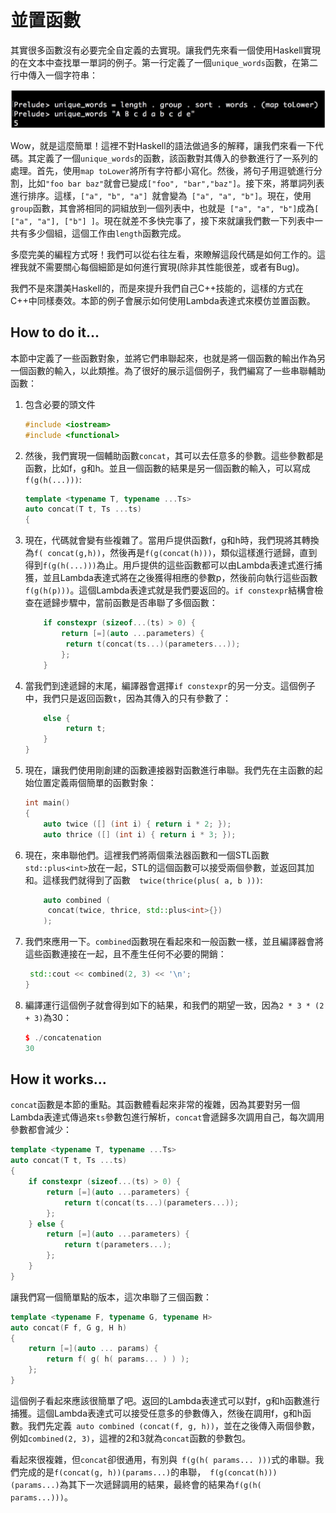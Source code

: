 # 並置函數

其實很多函數沒有必要完全自定義的去實現。讓我們先來看一個使用Haskell實現的在文本中查找單一單詞的例子。第一行定義了一個`unique_words`函數，在第二行中傳入一個字符串：

![](../../images/chapter4/4-3-1.png)

Wow，就是這麼簡單！這裡不對Haskell的語法做過多的解釋，讓我們來看一下代碼。其定義了一個`unique_words`的函數，該函數對其傳入的參數進行了一系列的處理。首先，使用`map toLower`將所有字符都小寫化。然後，將句子用逗號進行分割，比如`"foo bar baz"`就會已變成`["foo", "bar","baz"]`。接下來，將單詞列表進行排序。這樣，`["a", "b", "a"] `就會變為` ["a", "a", "b"]`。現在，使用`group`函數，其會將相同的詞組放到一個列表中，也就是` ["a", "a", "b"]`成為`[ ["a", "a"], ["b"] ]`。現在就差不多快完事了，接下來就讓我們數一下列表中一共有多少個組，這個工作由`length`函數完成。

多麼完美的編程方式呀！我們可以從右往左看，來瞭解這段代碼是如何工作的。這裡我就不需要關心每個細節是如何進行實現(除非其性能很差，或者有Bug)。

我們不是來讚美Haskell的，而是來提升我們自己C++技能的，這樣的方式在C++中同樣奏效。本節的例子會展示如何使用Lambda表達式來模仿並置函數。

## How to do it...

本節中定義了一些函數對象，並將它們串聯起來，也就是將一個函數的輸出作為另一個函數的輸入，以此類推。為了很好的展示這個例子，我們編寫了一些串聯輔助函數：

1. 包含必要的頭文件

   ```c++
   #include <iostream>
   #include <functional>
   ```

2. 然後，我們實現一個輔助函數`concat`，其可以去任意多的參數。這些參數都是函數，比如f，g和h。並且一個函數的結果是另一個函數的輸入，可以寫成`f(g(h(...)))`:

   ```c++
   template <typename T, typename ...Ts>
   auto concat(T t, Ts ...ts)
   {
   ```

3. 現在，代碼就會變有些複雜了。當用戶提供函數f，g和h時，我們現將其轉換為`f( concat(g,h))`，然後再是`f(g(concat(h)))`，類似這樣進行遞歸，直到得到`f(g(h(...)))`為止。用戶提供的這些函數都可以由Lambda表達式進行捕獲，並且Lambda表達式將在之後獲得相應的參數p，然後前向執行這些函數`f(g(h(p)))`。這個Lambda表達式就是我們要返回的。`if constexpr`結構會檢查在遞歸步驟中，當前函數是否串聯了多個函數：

   ```c++
       if constexpr (sizeof...(ts) > 0) {
           return [=](auto ...parameters) {
           	return t(concat(ts...)(parameters...));
           };
       }
   ```

4. 當我們到達遞歸的末尾，編譯器會選擇`if constexpr`的另一分支。這個例子中，我們只是返回函數`t`，因為其傳入的只有參數了：

   ```c++
       else {
      		return t;
       }
   } 
   ```

5. 現在，讓我們使用剛創建的函數連接器對函數進行串聯。我們先在主函數的起始位置定義兩個簡單的函數對象：

   ```c++
   int main()
   {
       auto twice ([] (int i) { return i * 2; });
       auto thrice ([] (int i) { return i * 3; });
   ```

6. 現在，來串聯他們。這裡我們將兩個乘法器函數和一個STL函數` std::plus<int>`放在一起，STL的這個函數可以接受兩個參數，並返回其加和。這樣我們就得到了函數`  twice(thrice(plus( a, b )))`:

   ```c++
       auto combined (
       	concat(twice, thrice, std::plus<int>{})
       );
   ```

7. 我們來應用一下。`combined`函數現在看起來和一般函數一樣，並且編譯器會將這些函數連接在一起，且不產生任何不必要的開銷：

   ```c++
   	std::cout << combined(2, 3) << '\n';
   }
   ```

8. 編譯運行這個例子就會得到如下的結果，和我們的期望一致，因為`2 * 3 * (2 + 3)`為30：

   ```c++
   $ ./concatenation
   30
   ```

## How it works...

`concat`函數是本節的重點。其函數體看起來非常的複雜，因為其要對另一個Lambda表達式傳過來`ts`參數包進行解析，`concat`會遞歸多次調用自己，每次調用參數都會減少：

```c++
template <typename T, typename ...Ts>
auto concat(T t, Ts ...ts)
{
    if constexpr (sizeof...(ts) > 0) {
        return [=](auto ...parameters) {
        	return t(concat(ts...)(parameters...));
        };
    } else {
        return [=](auto ...parameters) {
        	return t(parameters...);
        };
    }
}
```

讓我們寫一個簡單點的版本，這次串聯了三個函數：

```c++
template <typename F, typename G, typename H>
auto concat(F f, G g, H h)
{
    return [=](auto ... params) {
    	return f( g( h( params... ) ) );
    };
}
```

這個例子看起來應該很簡單了吧。返回的Lambda表達式可以對f，g和h函數進行捕獲。這個Lambda表達式可以接受任意多的參數傳入，然後在調用f，g和h函數。我們先定義` auto combined (concat(f, g, h))`，並在之後傳入兩個參數，例如`combined(2, 3)`，這裡的2和3就為`concat`函數的參數包。

看起來很複雜，但`concat`卻很通用，有別與` f(g(h( params... )))`式的串聯。我們完成的是`f(concat(g, h))(params...)`的串聯，` f(g(concat(h)))(params...)`為其下一次遞歸調用的結果，最終會的結果為`f(g(h( params...)))`。


